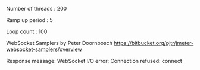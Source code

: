 
Number of threads : 200

Ramp up period :  5

Loop count : 100

WebSocket Samplers by Peter Doornbosch
https://bitbucket.org/pjtr/jmeter-websocket-samplers/overview


Response message: WebSocket I/O error: Connection refused: connect